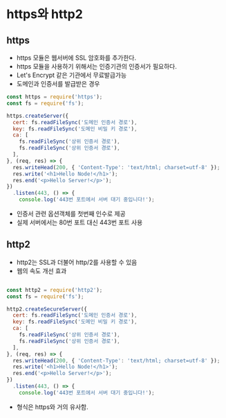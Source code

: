 # https와 http2

## https

- https 모듈은 웹서버에 SSL 암호화를 추가한다.
- https 모듈을 사용하기 위해서는 인증기관의 인증서가 필요하다.
- Let's Encrypt 같은 기관에서 무료발급가능
- 도메인과 인증서를 발급받은 경우

```javascript | server1-3.js
const https = require('https');
const fs = require('fs');

https.createServer({
  cert: fs.readFileSync('도메인 인증서 경로'),
  key: fs.readFileSync('도메인 비밀 키 경로'),
  ca: [
    fs.readFileSync('상위 인증서 경로'),
    fs.readFileSync('상위 인증서 경로'),
  ],
}, (req, res) => {
  res.writeHead(200, { 'Content-Type': 'text/html; charset=utf-8' });
  res.write('<h1>Hello Node!</h1>');
  res.end('<p>Hello Server!</p>');
})
  .listen(443, () => {
    console.log('443번 포트에서 서버 대기 중입니다!');
```

- 인증서 관련 옵션객체를 첫번째 인수로 제공
- 실제 서버에서는 80번 포트 대신 443번 포트 사용

## http2

- http2는 SSL과 더불어 http/2를 사용할 수 있음
- 웹의 속도 개선 효과

```javascript | server 1-4.js

const http2 = require('http2');
const fs = require('fs');

http2.createSecureServer({
  cert: fs.readFileSync('도메인 인증서 경로'),
  key: fs.readFileSync('도메인 비밀 키 경로'),
  ca: [
    fs.readFileSync('상위 인증서 경로'),
    fs.readFileSync('상위 인증서 경로'),
  ],
}, (req, res) => {
  res.writeHead(200, { 'Content-Type': 'text/html; charset=utf-8' });
  res.write('<h1>Hello Node!</h1>');
  res.end('<p>Hello Server!</p>');
})
  .listen(443, () => {
    console.log('443번 포트에서 서버 대기 중입니다!');

```

- 형식은 https와 거의 유사함.
